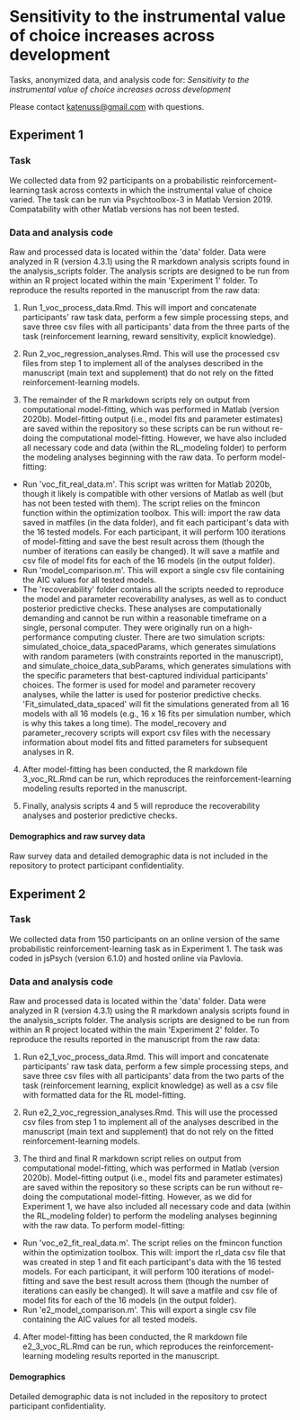 # Sensitivity to the instrumental value of choice increases across development
Tasks, anonymized data, and analysis code for: *Sensitivity to the instrumental value of choice increases across development*

Please contact katenuss@gmail.com with questions.

## Experiment 1

### Task
We collected data from 92 participants on a probabilistic reinforcement-learning task across contexts in which the instrumental value of choice varied. The task can be run via Psychtoolbox-3 in Matlab Version 2019. Compatability with other Matlab versions has not been tested.

### Data and analysis code
Raw and processed data is located within the 'data' folder. Data were analyzed in R (version 4.3.1) using the R markdown analysis scripts found in the analysis_scripts folder. The analysis scripts are designed to be run from within an R project located within the main 'Experiment 1' folder. To reproduce the results reported in the manuscript from the raw data:

1. Run 1_voc_process_data.Rmd. This will import and concatenate participants' raw task data, perform a few simple processing steps, and save three csv files with all participants' data from the three parts of the task (reinforcement learning, reward sensitivity, explicit knowledge). 

2. Run 2_voc_regression_analyses.Rmd. This will use the processed csv files from step 1 to implement all of the analyses described in the manuscript (main text and supplement) that do not rely on the fitted reinforcement-learning models. 

3. The remainder of the R markdown scripts rely on output from computational model-fitting, which was performed in Matlab (version 2020b). Model-fitting output (i.e., model fits and parameter estimates) are saved within the repository so these scripts can be run without re-doing the computational model-fitting. However, we have also included all necessary code and data (within the RL_modeling folder) to perform the modeling analyses beginning with the raw data. To perform model-fitting:
+ Run 'voc_fit_real_data.m'. This script was written for Matlab 2020b, though it likely is compatible with other versions of Matlab as well (but has not been tested with them). The script relies on the fmincon function within the optimization toolbox. This will: import the raw data saved in matfiles (in the data folder), and fit each participant's data with the 16 tested models. For each participant, it will perform 100 iterations of model-fitting and save the best result across them (though the number of iterations can easily be changed). It will save a matfile and csv file of model fits for each of the 16 models (in the output folder).
+ Run 'model_comparison.m'. This will export a single csv file containing the AIC values for all tested models.
+ The 'recoverability' folder contains all the scripts needed to reproduce the model and parameter recoverability analyses, as well as to conduct posterior predictive checks. These analyses are computationally demanding and cannot be run within a reasonable timeframe on a single, personal computer. They were originally run on a high-performance computing cluster. There are two simulation scripts: simulated_choice_data_spacedParams, which generates simulations with random parameters (with constraints reported in the manuscript), and simulate_choice_data_subParams, which generates simulations with the specific parameters that best-captured individual participants' choices. The former is used for model and parameter recovery analyses, while the latter is used for posterior predictive checks. 'Fit_simulated_data_spaced' will fit the simulations generated from all 16 models with all 16 models (e.g., 16 x 16 fits per simulation number, which is why this takes a long time). The model_recovery and parameter_recovery scripts will export csv files with the necessary information about model fits and fitted parameters for subsequent analyses in R. 

4. After model-fitting has been conducted, the R markdown file 3_voc_RL.Rmd can be run, which reproduces the reinforcement-learning modeling results reported in the manuscript.

5. Finally, analysis scripts 4 and 5 will reproduce the recoverability analyses and posterior predictive checks.

#### Demographics and raw survey data
Raw survey data and detailed demographic data is not included in the repository to protect participant confidentiality. 

## Experiment 2

### Task
We collected data from 150 participants on an online version of the same probabilistic reinforcement-learning task as in Experiment 1. The task was coded in jsPsych (version 6.1.0) and hosted online via Pavlovia. 

### Data and analysis code
Raw and processed data is located within the 'data' folder. Data were analyzed in R (version 4.3.1) using the R markdown analysis scripts found in the analysis_scripts folder. The analysis scripts are designed to be run from within an R project located within the main 'Experiment 2' folder. To reproduce the results reported in the manuscript from the raw data:

1. Run e2_1_voc_process_data.Rmd. This will import and concatenate participants' raw task data, perform a few simple processing steps, and save three csv files with all participants' data from the two parts of the task (reinforcement learning, explicit knowledge) as well as a csv file with formatted data for the RL model-fitting. 

2. Run e2_2_voc_regression_analyses.Rmd. This will use the processed csv files from step 1 to implement all of the analyses described in the manuscript (main text and supplement) that do not rely on the fitted reinforcement-learning models. 

3. The third and final R markdown script relies on output from computational model-fitting, which was performed in Matlab (version 2020b). Model-fitting output (i.e., model fits and parameter estimates) are saved within the repository so these scripts can be run without re-doing the computational model-fitting. However, as we did for Experiment 1, we have also included all necessary code and data (within the RL_modeling folder) to perform the modeling analyses beginning with the raw data. To perform model-fitting:
+ Run 'voc_e2_fit_real_data.m'.  The script relies on the fmincon function within the optimization toolbox. This will: import the rl_data csv file that was created in step 1 and fit each participant's data with the 16 tested models. For each participant, it will perform 100 iterations of model-fitting and save the best result across them (though the number of iterations can easily be changed). It will save a matfile and csv file of model fits for each of the 16 models (in the output folder).
+ Run 'e2_model_comparison.m'. This will export a single csv file containing the AIC values for all tested models.

4. After model-fitting has been conducted, the R markdown file e2_3_voc_RL.Rmd can be run, which reproduces the reinforcement-learning modeling results reported in the manuscript.

#### Demographics 
Detailed demographic data is not included in the repository to protect participant confidentiality. 
